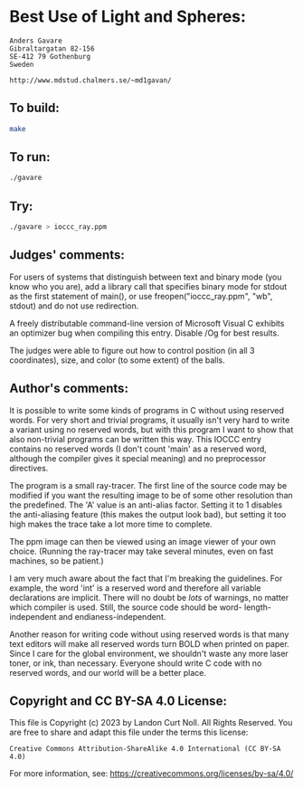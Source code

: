 # Best Use of Light and Spheres:

    Anders Gavare
    Gibraltargatan 82-156
    SE-412 79 Gothenburg
    Sweden

    http://www.mdstud.chalmers.se/~md1gavan/

## To build:

```sh
make
```

## To run:

```sh
./gavare
```

## Try:

```sh
./gavare > ioccc_ray.ppm
```

## Judges' comments:

For users of systems that distinguish between text and binary mode
(you know who you are), add a library call that specifies binary mode
for stdout as the first statement of main(),
or use freopen("ioccc_ray.ppm", "wb", stdout) and do not use redirection.

A freely distributable command-line version of Microsoft Visual C
exhibits an optimizer bug when compiling this entry. Disable /Og for
best results.

The judges were able to figure out how to control position
(in all 3 coordinates), size, and color (to some extent) of the balls.

## Author's comments:

It is possible to write some kinds of programs in C without using reserved
words.  For very short and trivial programs, it usually isn't very hard to
write a variant using no reserved words, but with this program I want to
show that also non-trivial programs can be written this way.  This IOCCC
entry contains no reserved words (I don't count 'main' as a reserved word,
although the compiler gives it special meaning) and no preprocessor
directives.

The program is a small ray-tracer. The first line of the source code may
be modified if you want the resulting image to be of some other resolution
than the predefined. The 'A' value is an anti-alias factor. Setting it to
1 disables the anti-aliasing feature (this makes the output look bad), but
setting it too high makes the trace take a lot more time to complete.

The ppm image can then be viewed using an image viewer of your own choice.
(Running the ray-tracer may take several minutes, even on fast machines,
so be patient.)

I am very much aware about the fact that I'm breaking the guidelines. For
example, the word 'int' is a reserved word and therefore all variable
declarations are implicit.  There will no doubt be _lots_ of warnings,
no matter which compiler is used.  Still, the source code should be word-
length-independent and endianess-independent.

<humor>
Another reason for writing code without using reserved words is that many
text editors will make all reserved words turn BOLD when printed on
paper.  Since I care for the global environment, we shouldn't waste any
more laser toner, or ink, than necessary. Everyone should write C code
with no  reserved words, and our world will be a better place.
</humor>

## Copyright and CC BY-SA 4.0 License:

This file is Copyright (c) 2023 by Landon Curt Noll.  All Rights Reserved.
You are free to share and adapt this file under the terms this license:

    Creative Commons Attribution-ShareAlike 4.0 International (CC BY-SA 4.0)

For more information, see: https://creativecommons.org/licenses/by-sa/4.0/
